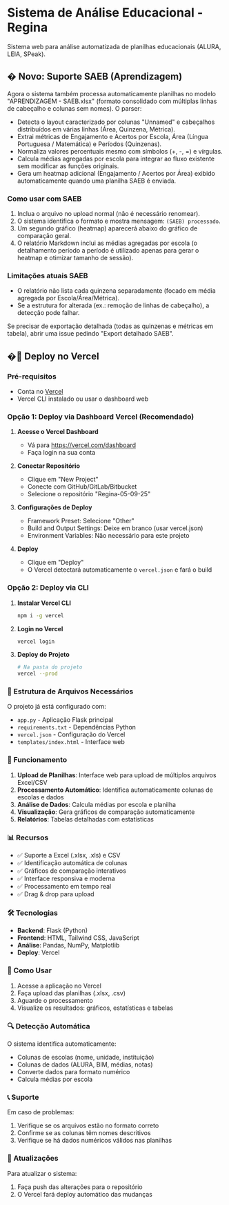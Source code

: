 # Sistema de Análise Educacional - Regina

Sistema web para análise automatizada de planilhas educacionais (ALURA, LEIA, SPeak).

## � Novo: Suporte SAEB (Aprendizagem)

Agora o sistema também processa automaticamente planilhas no modelo "APRENDIZAGEM - SAEB.xlsx" (formato consolidado com múltiplas linhas de cabeçalho e colunas sem nomes). O parser:

- Detecta o layout caracterizado por colunas "Unnamed" e cabeçalhos distribuídos em várias linhas (Área, Quinzena, Métrica).
- Extrai métricas de Engajamento e Acertos por Escola, Área (Língua Portuguesa / Matemática) e Períodos (Quinzenas).
- Normaliza valores percentuais mesmo com símbolos (+, -, =) e vírgulas.
- Calcula médias agregadas por escola para integrar ao fluxo existente sem modificar as funções originais.
- Gera um heatmap adicional (Engajamento / Acertos por Área) exibido automaticamente quando uma planilha SAEB é enviada.

### Como usar com SAEB

1. Inclua o arquivo no upload normal (não é necessário renomear).
2. O sistema identifica o formato e mostra mensagem: `(SAEB) processado`.
3. Um segundo gráfico (heatmap) aparecerá abaixo do gráfico de comparação geral.
4. O relatório Markdown inclui as médias agregadas por escola (o detalhamento período a período é utilizado apenas para gerar o heatmap e otimizar tamanho de sessão).

### Limitações atuais SAEB

- O relatório não lista cada quinzena separadamente (focado em média agregada por Escola/Área/Métrica).
- Se a estrutura for alterada (ex.: remoção de linhas de cabeçalho), a detecção pode falhar.

Se precisar de exportação detalhada (todas as quinzenas e métricas em tabela), abrir uma issue pedindo "Export detalhado SAEB".

## �🚀 Deploy no Vercel

### Pré-requisitos

- Conta no [Vercel](https://vercel.com)
- Vercel CLI instalado ou usar o dashboard web

### Opção 1: Deploy via Dashboard Vercel (Recomendado)

1. **Acesse o Vercel Dashboard**
   - Vá para https://vercel.com/dashboard
   - Faça login na sua conta

2. **Conectar Repositório**
   - Clique em "New Project"
   - Conecte com GitHub/GitLab/Bitbucket
   - Selecione o repositório "Regina-05-09-25"

3. **Configurações de Deploy**
   - Framework Preset: Selecione "Other"
   - Build and Output Settings: Deixe em branco (usar vercel.json)
   - Environment Variables: Não necessário para este projeto

4. **Deploy**
   - Clique em "Deploy"
   - O Vercel detectará automaticamente o `vercel.json` e fará o build

### Opção 2: Deploy via CLI

1. **Instalar Vercel CLI**
   ```bash
   npm i -g vercel
   ```

2. **Login no Vercel**
   ```bash
   vercel login
   ```

3. **Deploy do Projeto**
   ```bash
   # Na pasta do projeto
   vercel --prod
   ```

### 📁 Estrutura de Arquivos Necessários

O projeto já está configurado com:

- `app.py` - Aplicação Flask principal
- `requirements.txt` - Dependências Python
- `vercel.json` - Configuração do Vercel
- `templates/index.html` - Interface web

### 🔧 Funcionamento

1. **Upload de Planilhas**: Interface web para upload de múltiplos arquivos Excel/CSV
2. **Processamento Automático**: Identifica automaticamente colunas de escolas e dados
3. **Análise de Dados**: Calcula médias por escola e planilha
4. **Visualização**: Gera gráficos de comparação automaticamente
5. **Relatórios**: Tabelas detalhadas com estatísticas

### 📊 Recursos

- ✅ Suporte a Excel (.xlsx, .xls) e CSV
- ✅ Identificação automática de colunas
- ✅ Gráficos de comparação interativos
- ✅ Interface responsiva e moderna
- ✅ Processamento em tempo real
- ✅ Drag & drop para upload

### 🛠️ Tecnologias

- **Backend**: Flask (Python)
- **Frontend**: HTML, Tailwind CSS, JavaScript
- **Análise**: Pandas, NumPy, Matplotlib
- **Deploy**: Vercel

### 📝 Como Usar

1. Acesse a aplicação no Vercel
2. Faça upload das planilhas (.xlsx, .csv)
3. Aguarde o processamento
4. Visualize os resultados: gráficos, estatísticas e tabelas

### 🔍 Detecção Automática

O sistema identifica automaticamente:
- Colunas de escolas (nome, unidade, instituição)
- Colunas de dados (ALURA, BIM, médias, notas)
- Converte dados para formato numérico
- Calcula médias por escola

### 📞 Suporte

Em caso de problemas:
1. Verifique se os arquivos estão no formato correto
2. Confirme se as colunas têm nomes descritivos
3. Verifique se há dados numéricos válidos nas planilhas

### 🔄 Atualizações

Para atualizar o sistema:
1. Faça push das alterações para o repositório
2. O Vercel fará deploy automático das mudanças
